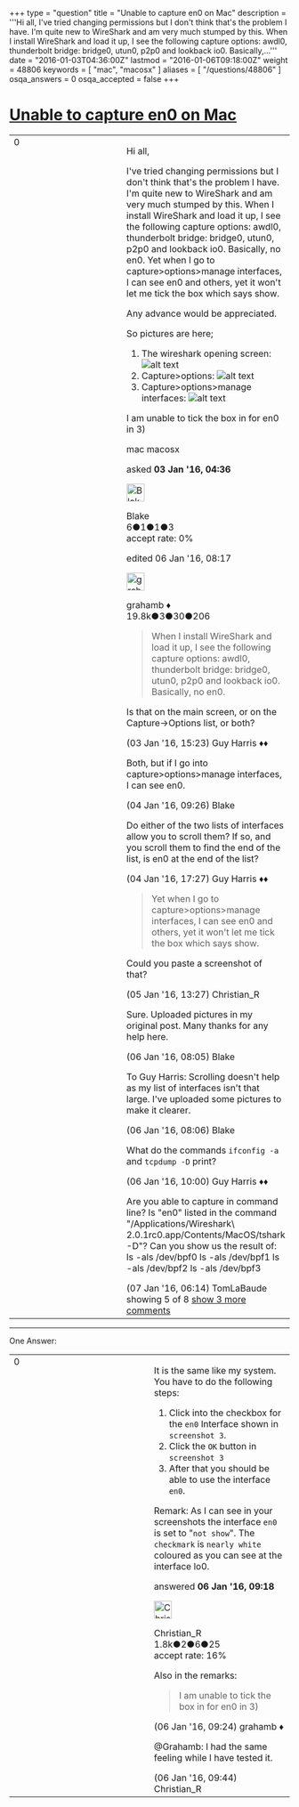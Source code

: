 +++
type = "question"
title = "Unable to capture en0 on Mac"
description = '''Hi all, I&#x27;ve tried changing permissions but I don&#x27;t think that&#x27;s the problem I have. I&#x27;m quite new to WireShark and am very much stumped by this. When I install WireShark and load it up, I see the following capture options: awdl0, thunderbolt bridge: bridge0, utun0, p2p0 and lookback io0. Basically,...'''
date = "2016-01-03T04:36:00Z"
lastmod = "2016-01-06T09:18:00Z"
weight = 48806
keywords = [ "mac", "macosx" ]
aliases = [ "/questions/48806" ]
osqa_answers = 0
osqa_accepted = false
+++

<div class="headNormal">

# [Unable to capture en0 on Mac](/questions/48806/unable-to-capture-en0-on-mac)

</div>

<div id="main-body">

<div id="askform">

<table id="question-table" style="width:100%;"><colgroup><col style="width: 50%" /><col style="width: 50%" /></colgroup><tbody><tr class="odd"><td style="width: 30px; vertical-align: top"><div class="vote-buttons"><div id="post-48806-score" class="post-score" title="current number of votes">0</div><div id="favorite-count" class="favorite-count"></div></div></td><td><div id="item-right"><div class="question-body"><p>Hi all,</p><p>I've tried changing permissions but I don't think that's the problem I have. I'm quite new to WireShark and am very much stumped by this. When I install WireShark and load it up, I see the following capture options: awdl0, thunderbolt bridge: bridge0, utun0, p2p0 and lookback io0. Basically, no en0. Yet when I go to capture&gt;options&gt;manage interfaces, I can see en0 and others, yet it won't let me tick the box which says show.</p><p>Any advance would be appreciated.</p><p>So pictures are here;</p><ol><li>The wireshark opening screen:<img src="http://imageshack.com/a/img910/1319/NUKhXa.png" alt="alt text" /></li><li>Capture&gt;options: <img src="http://imageshack.com/a/img907/3317/V3YBAy.png" alt="alt text" /></li><li>Capture&gt;options&gt;manage interfaces: <img src="http://imageshack.com/a/img911/3861/c8dMMq.png" alt="alt text" /></li></ol><p>I am unable to tick the box in for en0 in 3)</p></div><div id="question-tags" class="tags-container tags">mac macosx</div><div id="question-controls" class="post-controls"></div><div class="post-update-info-container"><div class="post-update-info post-update-info-user"><p>asked <strong>03 Jan '16, 04:36</strong></p><img src="https://secure.gravatar.com/avatar/af7537b7f555ecd845937889784b7d1a?s=32&amp;d=identicon&amp;r=g" class="gravatar" width="32" height="32" alt="Blake&#39;s gravatar image" /><p>Blake<br />
<span class="score" title="6 reputation points">6</span><span title="1 badges"><span class="badge1">●</span><span class="badgecount">1</span></span><span title="1 badges"><span class="silver">●</span><span class="badgecount">1</span></span><span title="3 badges"><span class="bronze">●</span><span class="badgecount">3</span></span><br />
<span class="accept_rate" title="Rate of the user&#39;s accepted answers">accept rate:</span> <span title="Blake has no accepted answers">0%</span></p></img></div><div class="post-update-info post-update-info-edited"><p>edited 06 Jan '16, 08:17</p><img src="https://secure.gravatar.com/avatar/d2a7e24ca66604c749c7c88c1da8ff78?s=32&amp;d=identicon&amp;r=g" class="gravatar" width="32" height="32" alt="grahamb&#39;s gravatar image" /><p>grahamb ♦<br />
<span class="score" title="19834 reputation points"><span>19.8k</span></span><span title="3 badges"><span class="badge1">●</span><span class="badgecount">3</span></span><span title="30 badges"><span class="silver">●</span><span class="badgecount">30</span></span><span title="206 badges"><span class="bronze">●</span><span class="badgecount">206</span></span></p></img></div></div><div id="comments-container-48806" class="comments-container"><span id="48816"></span><div id="comment-48816" class="comment"><div id="post-48816-score" class="comment-score"></div><div class="comment-text"><blockquote><p>When I install WireShark and load it up, I see the following capture options: awdl0, thunderbolt bridge: bridge0, utun0, p2p0 and lookback io0. Basically, no en0.</p></blockquote><p>Is that on the main screen, or on the Capture-&gt;Options list, or both?</p></div><div id="comment-48816-info" class="comment-info"><span class="comment-age">(03 Jan '16, 15:23)</span> Guy Harris ♦♦</div></div><span id="48844"></span><div id="comment-48844" class="comment"><div id="post-48844-score" class="comment-score"></div><div class="comment-text"><p>Both, but if I go into capture&gt;options&gt;manage interfaces, I can see en0.</p></div><div id="comment-48844-info" class="comment-info"><span class="comment-age">(04 Jan '16, 09:26)</span> Blake</div></div><span id="48855"></span><div id="comment-48855" class="comment"><div id="post-48855-score" class="comment-score"></div><div class="comment-text"><p>Do either of the two lists of interfaces allow you to scroll them? If so, and you scroll them to find the end of the list, is en0 at the end of the list?</p></div><div id="comment-48855-info" class="comment-info"><span class="comment-age">(04 Jan '16, 17:27)</span> Guy Harris ♦♦</div></div><span id="48882"></span><div id="comment-48882" class="comment"><div id="post-48882-score" class="comment-score"></div><div class="comment-text"><blockquote><p>Yet when I go to capture&gt;options&gt;manage interfaces, I can see en0 and others, yet it won't let me tick the box which says show.</p></blockquote><p>Could you paste a screenshot of that?</p></div><div id="comment-48882-info" class="comment-info"><span class="comment-age">(05 Jan '16, 13:27)</span> Christian_R</div></div><span id="48913"></span><div id="comment-48913" class="comment"><div id="post-48913-score" class="comment-score"></div><div class="comment-text"><p>Sure. Uploaded pictures in my original post. Many thanks for any help here.</p></div><div id="comment-48913-info" class="comment-info"><span class="comment-age">(06 Jan '16, 08:05)</span> Blake</div></div><span id="48914"></span><div id="comment-48914" class="comment not_top_scorer"><div id="post-48914-score" class="comment-score"></div><div class="comment-text"><p>To Guy Harris: Scrolling doesn't help as my list of interfaces isn't that large. I've uploaded some pictures to make it clearer.</p></div><div id="comment-48914-info" class="comment-info"><span class="comment-age">(06 Jan '16, 08:06)</span> Blake</div></div><span id="48921"></span><div id="comment-48921" class="comment not_top_scorer"><div id="post-48921-score" class="comment-score"></div><div class="comment-text"><p>What do the commands <code>ifconfig -a</code> and <code>tcpdump -D</code> print?</p></div><div id="comment-48921-info" class="comment-info"><span class="comment-age">(06 Jan '16, 10:00)</span> Guy Harris ♦♦</div></div><span id="48943"></span><div id="comment-48943" class="comment not_top_scorer"><div id="post-48943-score" class="comment-score"></div><div class="comment-text"><p>Are you able to capture in command line? Is "en0" listed in the command "/Applications/Wireshark\ 2.0.1rc0.app/Contents/MacOS/tshark -D"? Can you show us the result of: ls -als /dev/bpf0 ls -als /dev/bpf1 ls -als /dev/bpf2 ls -als /dev/bpf3</p></div><div id="comment-48943-info" class="comment-info"><span class="comment-age">(07 Jan '16, 06:14)</span> TomLaBaude</div></div></div><div id="comment-tools-48806" class="comment-tools"><span class="comments-showing"> showing 5 of 8 </span> <a href="#" class="show-all-comments-link">show 3 more comments</a></div><div class="clear"></div><div id="comment-48806-form-container" class="comment-form-container"></div><div class="clear"></div></div></td></tr></tbody></table>

------------------------------------------------------------------------

<div class="tabBar">

<span id="sort-top"></span>

<div class="headQuestions">

One Answer:

</div>

</div>

<span id="48916"></span>

<div id="answer-container-48916" class="answer">

<table style="width:100%;"><colgroup><col style="width: 50%" /><col style="width: 50%" /></colgroup><tbody><tr class="odd"><td style="width: 30px; vertical-align: top"><div class="vote-buttons"><div id="post-48916-score" class="post-score" title="current number of votes">0</div></div></td><td><div class="item-right"><div class="answer-body"><p>It is the same like my system. You have to do the following steps:</p><ol><li>Click into the checkbox for the <code>en0</code> Interface shown in <code>screenshot 3</code>.</li><li>Click the <code>OK</code> button in <code>screenshot 3</code></li><li>After that you should be able to use the interface <code>en0</code>.</li></ol><p>Remark: As I can see in your screenshots the interface <code>en0</code> is set to "<code>not show</code>". The <code>checkmark</code> is <code>nearly white</code> coloured as you can see at the interface lo0.</p></div><div class="answer-controls post-controls"></div><div class="post-update-info-container"><div class="post-update-info post-update-info-user"><p>answered <strong>06 Jan '16, 09:18</strong></p><img src="https://secure.gravatar.com/avatar/3b24b339fc62fb46dced6a443d3202ea?s=32&amp;d=identicon&amp;r=g" class="gravatar" width="32" height="32" alt="Christian_R&#39;s gravatar image" /><p>Christian_R<br />
<span class="score" title="1830 reputation points"><span>1.8k</span></span><span title="2 badges"><span class="badge1">●</span><span class="badgecount">2</span></span><span title="6 badges"><span class="silver">●</span><span class="badgecount">6</span></span><span title="25 badges"><span class="bronze">●</span><span class="badgecount">25</span></span><br />
<span class="accept_rate" title="Rate of the user&#39;s accepted answers">accept rate:</span> <span title="Christian_R has 25 accepted answers">16%</span></p></img></div></div><div id="comments-container-48916" class="comments-container"><span id="48917"></span><div id="comment-48917" class="comment"><div id="post-48917-score" class="comment-score"></div><div class="comment-text"><p>Also in the remarks:</p><blockquote>I am unable to tick the box in for en0 in 3)</blockquote></div><div id="comment-48917-info" class="comment-info"><span class="comment-age">(06 Jan '16, 09:24)</span> grahamb ♦</div></div><span id="48920"></span><div id="comment-48920" class="comment"><div id="post-48920-score" class="comment-score"></div><div class="comment-text"><p>@Grahamb: I had the same feeling while I have tested it.</p></div><div id="comment-48920-info" class="comment-info"><span class="comment-age">(06 Jan '16, 09:44)</span> Christian_R</div></div></div><div id="comment-tools-48916" class="comment-tools"></div><div class="clear"></div><div id="comment-48916-form-container" class="comment-form-container"></div><div class="clear"></div></div></td></tr></tbody></table>

</div>

<div class="paginator-container-left">

</div>

</div>

</div>

